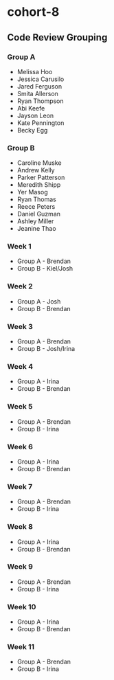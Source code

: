# cohort-8

## Code Review Grouping

### Group A

* Melissa Hoo
* Jessica Carusilo
* Jared Ferguson
* Smita Allerson
* Ryan Thompson
* Abi Keefe
* Jayson Leon
* Kate Pennington
* Becky Egg

### Group B

* Caroline Muske
* Andrew Kelly
* Parker Patterson
* Meredith Shipp
* Yer Masog
* Ryan Thomas
* Reece Peters
* Daniel Guzman
* Ashley Miller
* Jeanine Thao

### Week 1

* Group A - Brendan
* Group B - Kiel/Josh

### Week 2

* Group A - Josh
* Group B - Brendan

### Week 3

* Group A - Brendan
* Group B - Josh/Irina

### Week 4

* Group A - Irina
* Group B - Brendan

### Week 5

* Group A - Brendan
* Group B - Irina

### Week 6

* Group A - Irina
* Group B - Brendan

### Week 7

* Group A - Brendan
* Group B - Irina

### Week 8

* Group A - Irina
* Group B - Brendan

### Week 9

* Group A - Brendan
* Group B - Irina

### Week 10

* Group A - Irina
* Group B - Brendan

### Week 11

* Group A - Brendan
* Group B - Irina

